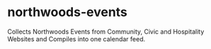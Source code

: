 # northwoods-events
Collects Northwoods Events from Community, Civic and Hospitality Websites and Compiles into one calendar feed.
